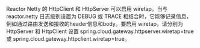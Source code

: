 Reactor Netty 的 HttpClient 和 HttpServer 可以启用 wiretap。当与 reactor.netty 日志级别设置为 DEBUG 或 TRACE 相结合时，它能够记录信息，例如通过路由发送和接收的header信息和body。要启用 wiretap，请分别为 HttpServer 和 HttpClient 设置 spring.cloud.gateway.httpserver.wiretap=true 或 spring.cloud.gateway.httpclient.wiretap=true。

